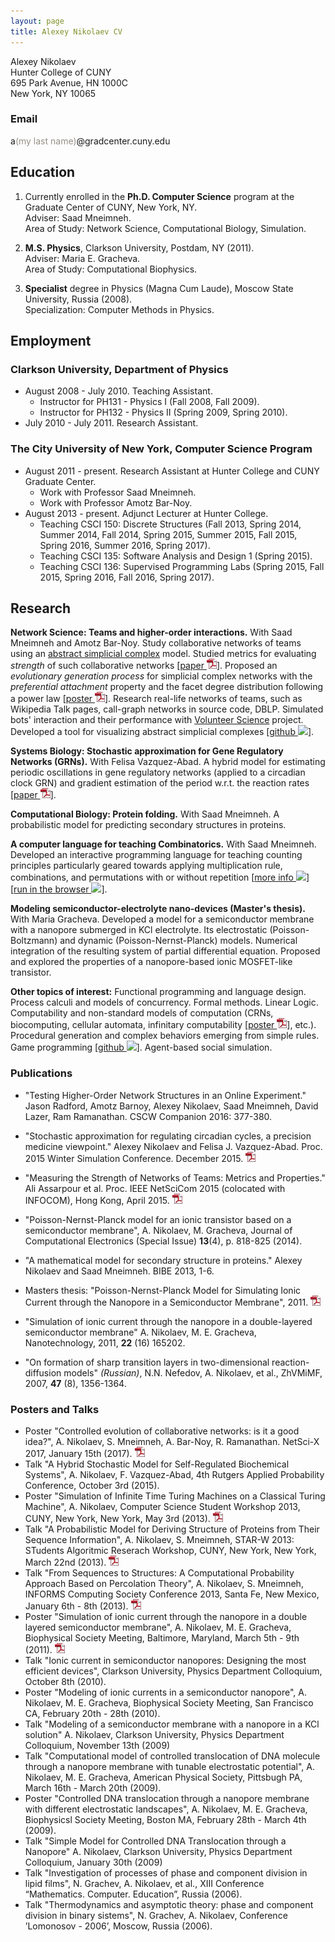 ```yaml
---
layout: page
title: Alexey Nikolaev CV
---
```


Alexey Nikolaev  
Hunter College of CUNY  
695 Park Avenue, HN 1000C  
New York, NY 10065

### Email
a<span style="color:#969086;">(my last name)</span>@gradcenter.cuny.edu

## Education

1. Currently enrolled in the **Ph.D. Computer Science** program at the Graduate Center of CUNY, New York, NY.  
  Adviser: Saad Mneimneh.  
  Area of Study: Network Science, Computational Biology, Simulation.

2. **M.S. Physics**, Clarkson University, Postdam, NY (2011).  
  Adviser: Maria E. Gracheva.  
  Area of Study: Computational Biophysics. 

3. **Specialist** degree in Physics (Magna Cum Laude), Moscow State University, Russia (2008).  
  Specialization: Computer Methods in Physics.

## Employment

### Clarkson University, Department of Physics     
+ August 2008 - July 2010. Teaching Assistant.     
  + Instructor for PH131 - Physics I (Fall 2008, Fall 2009).    
  + Instructor for PH132 - Physics II (Spring 2009, Spring 2010).   
+ July 2010 - July 2011. Research Assistant.   

### The City University of New York, Computer Science Program     
+ August 2011 - present. Research Assistant at Hunter College and CUNY Graduate Center.    
  + Work with Professor Saad Mneimneh.   
  + Work with Professor Amotz Bar-Noy.   
+ August 2013 - present. Adjunct Lecturer at Hunter College.    
  + Teaching CSCI 150: Discrete Structures (Fall 2013, Spring 2014, Summer 2014, Fall 2014, Spring 2015, Summer 2015, Fall 2015,
    Spring 2016, Summer 2016, Spring 2017).   
  + Teaching CSCI 135: Software Analysis and Design 1 (Spring 2015).   
  + Teaching CSCI 136: Supervised Programming Labs (Spring 2015, Fall 2015, Spring 2016, Fall 2016, Spring 2017).   

## Research

**Network Science: Teams and higher-order interactions.**
With Saad Mneimneh and Amotz Bar-Noy.
Study collaborative networks of teams using an
[abstract simplicial complex](https://en.wikipedia.org/wiki/Abstract_simplicial_complex) model.
Studied metrics for evaluating *strength* of such collaborative networks
\[[paper&nbsp;![pdf][pdfimg]](https://pdfs.semanticscholar.org/c796/20efa50b7ed63b6d0f673c2d6e2306fa4db0.pdf)\].
Proposed an *evolutionary generation process* for simplicial complex networks with
the *preferential attachment* property and the facet degree distribution following a power law
\[[poster&nbsp;![pdf][pdfimg]](/docs/poster-netscix-2017.pdf)\].
Research real-life networks of teams, such as Wikipedia Talk pages, call-graph networks in source code, DBLP. 
Simulated bots' interaction and their performance with [Volunteer Science](https://volunteerscience.com/) project.
Developed a tool for visualizing abstract simplicial complexes \[[github&nbsp;![][codeimg]](https://github.com/a-nikolaev/visualsc)\].

**Systems Biology: Stochastic approximation for Gene Regulatory Networks (GRNs).**
With Felisa Vazquez-Abad. A hybrid model for estimating periodic oscillations in gene regulatory networks 
(applied to a circadian clock GRN) and gradient estimation of the period w.r.t. the reaction rates 
\[[paper&nbsp;![pdf][pdfimg]](https://pdfs.semanticscholar.org/0dc2/58e96178c50e18c7d19734216609c95e1602.pdf)].

**Computational Biology: Protein folding.**
With Saad Mneimneh. A probabilistic model for predicting secondary structures in proteins.

**A computer language for teaching Combinatorics.**
With Saad Mneimneh. Developed an interactive programming language for teaching counting principles
particularly geared towards applying multiplication rule, combinations, and permutations with or without repetition
\[[more&nbsp;info&nbsp;![][pageimg]](http://www.cs.hunter.cuny.edu/~saad/count/)\]
\[[run&nbsp;in&nbsp;the&nbsp;browser&nbsp;![][runimg]](http://a-nikolaev.github.io/counting/)\].

**Modeling semiconductor-electrolyte nano-devices (Master's thesis).**
With Maria Gracheva. Developed a model for a semiconductor membrane with a nanopore
submerged in KCl electrolyte. Its electrostatic (Poisson-Boltzmann) and dynamic (Poisson-Nernst-Planck) models.
Numerical integration of the resulting system of partial differential equation. 
Proposed and explored the properties of a nanopore-based ionic MOSFET-like transistor.

**Other topics of interest:** 
Functional programming and language design. Process calculi and models of concurrency. Formal methods. Linear Logic. 
Computability and non-standard models of computation (CRNs, biocomputing, cellular automata, infinitary computability
\[[poster&nbsp;![pdf][pdfimg]](/docs/poster-cssw-2013-ittm.pdf)\], etc.). 
Procedural generation and complex behaviors emerging from simple rules. 
Game programming \[[github&nbsp;![][codeimg]](https://github.com/a-nikolaev/wanderers)\]. Agent-based social simulation. 

### Publications

* "Testing Higher-Order Network Structures in an Online Experiment." 
Jason Radford, Amotz Barnoy, Alexey Nikolaev, Saad Mneimneh, David Lazer, Ram Ramanathan.
CSCW Companion 2016: 377-380.

* "Stochastic approximation for regulating circadian cycles, a precision medicine viewpoint."
Alexey Nikolaev and Felisa J. Vazquez-Abad. Proc. 2015 Winter Simulation Conference. December 2015.
  [![pdf][pdfimg]](https://pdfs.semanticscholar.org/0dc2/58e96178c50e18c7d19734216609c95e1602.pdf)

* "Measuring the Strength of Networks of Teams: Metrics and Properties."
Ali Assarpour et al. Proc. IEEE NetSciCom 2015 (colocated with INFOCOM), Hong Kong, April 2015. 
  [![pdf][pdfimg]](https://pdfs.semanticscholar.org/c796/20efa50b7ed63b6d0f673c2d6e2306fa4db0.pdf)

* "Poisson-Nernst-Planck model for an ionic transistor based on a semiconductor membrane", 
A. Nikolaev, M. Gracheva, Journal of Computational Electronics (Special Issue) **13**(4), p. 818-825 (2014). 

* "A mathematical model for secondary structure in proteins." Alexey Nikolaev and Saad Mneimneh.
BIBE 2013, 1-6.

<!--
* "Polymer translocation through an electrically tunable nanopore in a multilayered semiconductor membrane", 
D. Melnikov, A. Nikolaev, J.-P. Leburton, M.E. Gracheva, 
Book Chapter in "Nanopore-based technology: single molecule characterization and DNA sequencing", 
edited by M.E. Gracheva, p. 187-210, Humana Press (2012),
ISBN 978-1-61779-772-9, DOI 10.1007/978-1-61779-773-6. (Methods Mol Biol; 2012;870:187-207). -->
* Masters thesis: "Poisson-Nernst-Planck Model for Simulating Ionic
  Current through the Nanopore in a Semiconductor Membrane", 2011. 
  [![pdf][pdfimg]](/docs/thesis_1.0.pdf)
* "Simulation of ionic current through the nanopore in a double-layered semiconductor membrane" 
A. Nikolaev, M. E. Gracheva, Nanotechnology, 2011, **22** (16) 165202.

* "On formation of sharp transition layers in two-dimensional reaction-diffusion models" _(Russian)_, 
N.N. Nefedov, A. Nikolaev, et al., ZhVMiMF, 2007, **47** (8), 1356-1364.

### Posters and Talks

* Poster "Controlled evolution of collaborative networks: is it a good idea?",
A. Nikolaev, S. Mneimneh, A. Bar-Noy, R. Ramanathan. NetSci-X 2017, January 15th (2017).
[![pdf][pdfimg]](/docs/poster-netscix-2017.pdf)
* Talk "A Hybrid Stochastic Model for Self-Regulated Biochemical Systems",
A. Nikolaev, F. Vazquez-Abad, 4th Rutgers Applied Probability Conference, October 3rd (2015).
* Poster "Simulation of Infinite Time Turing Machines on a Classical Turing Machine",
A. Nikolaev, Computer Science Student Workshop 2013, CUNY, New York, New York, May 3rd (2013).
[![pdf][pdfimg]](/docs/poster-cssw-2013-ittm.pdf)
* Talk "A Probabilistic Model for Deriving Structure of Proteins from Their Sequence Information",
A. Nikolaev, S. Mneimneh, STAR-W 2013: STudents Algoritmic Reserach Workshop, CUNY, New York, New York, March 22nd (2013).
[![pdf][pdfimg]](/docs/slides-star-w-2013.pdf)
* Talk "From Sequences to Structures: A Computational Probability Approach Based on Percolation Theory",
A. Nikolaev, S. Mneimneh, INFORMS Computing Society Conference 2013, Santa Fe, New Mexico, January 6th - 8th (2013). 
[![pdf][pdfimg]](/docs/slides-informs-2013.pdf)
* Poster "Simulation of ionic current through the nanopore in a double layered semiconductor membrane", 
A. Nikolaev, M. E. Gracheva, Biophysical Society Meeting, Baltimore, Maryland, March 5th - 9th (2011). 
[![pdf][pdfimg]](/docs/poster-bps-2011.pdf)
* Talk "Ionic current in semiconductor nanopores: Designing the most efficient devices", 
Clarkson University, Physics Department Colloquium, October 8th (2010).
* Poster "Modeling of ionic currents in a semiconductor nanopore", 
A. Nikolaev, M. E. Gracheva, Biophysical Society Meeting, San Francisco CA, February 20th - 28th (2010).
* Talk "Modeling of a semiconductor membrane with a nanopore in a KCl solution"
A. Nikolaev, Clarkson University, Physics Department Colloquium, November 13th (2009)
* Talk "Computational model of controlled translocation of DNA molecule through a nanopore membrane with tunable electrostatic potential", 
A. Nikolaev, M. E. Gracheva, American Physical Society, Pittsbugh PA, March 16th - March 20th (2009).
* Poster "Controlled DNA translocation through a nanopore membrane with different electrostatic landscapes", 
A. Nikolaev, M. E. Gracheva, Biophysicsl Society Meeting, Boston MA, February 28th - March 4th (2009).
* Talk "Simple Model for Controlled DNA Translocation through a Nanopore" 
A. Nikolaev, Clarkson University, Physics Department Colloquium, January 30th (2009)
* Talk "Investigation of processes of phase and component division in lipid films", 
N. Grachev, A. Nikolaev, et al., XIII Conference “Mathematics. Computer. Education”, Russia (2006).
* Talk "Thermodynamics and asymptotic theory: phase and component division in binary sistems", 
N. Grachev, A. Nikolaev, Conference ’Lomonosov - 2006’, Moscow, Russia (2006).


[pdfimg]: /img/pdf1.png
[codeimg]: /img/code.png
[pageimg]: /img/page.png
[runimg]: /img/run.png

